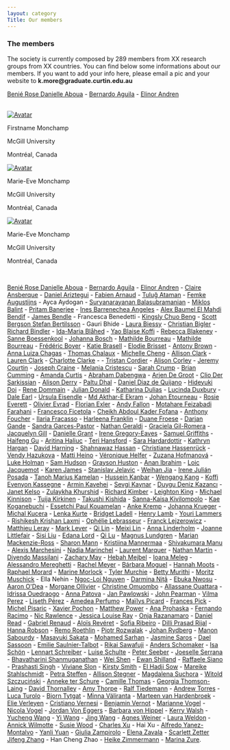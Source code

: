 ```yaml
---
layout: category
Title: Our members
---
```


<div class="intro">
<h3 class="section-title underline">The members</h3>  
<p> The society is currently composed by 289 members from XX research groups from XX countries. You can find below some informations about our members. If you want to add your info here, please email a pic and your website to <b>k.more@graduate.curtin.edu.au</b></p>
<p><a href="https://www.researchgate.net/scientific-contributions/Benie-Rose-Danielle-Aboua-2049816223 target="_blank">Benié Rose Danielle Aboua</a> - 
<a href="https://www.researchgate.net/profile/Bernardo-Aguila target="_blank"> Bernardo Aguila</a> - <a href="https://www.sh.se/english/sodertorn-university/contact/researchers/elinor-andren target="_blank"> Elinor Andren</a></p>
<br>
</div>

<div class ="member">
<div class="square"><a href="https://marie-evemonchamp.weebly.com/" target="_blank"><img src="{{ "/assets/board-members/MarieEve.jpg" | relative_url }}" alt="Avatar" /></a></div>
<p>Firstname Monchamp</p>
<p>McGill University</p>
<p>Montréal, Canada</p>
</div> 

<div class ="member">
<div class="square"><a href="https://marie-evemonchamp.weebly.com/" target="_blank"><img src="{{ "/assets/board-members/MarieEve.jpg" | relative_url }}" alt="Avatar" /></a></div>
<p>Marie-Eve Monchamp</p>
<p>McGill University</p>
<p>Montréal, Canada</p>
</div> 
  
<div class ="member">
<div class="square"><a href="https://marie-evemonchamp.weebly.com/" target="_blank"><img src="{{ "/assets/board-members/MarieEve.jpg" | relative_url }}" alt="Avatar" /></a></div>
<p>Marie-Eve Monchamp</p>
<p>McGill University</p>
<p>Montréal, Canada</p>
</div> 

</div> 
<br>

<div class="intro">
<p><a href="https://www.researchgate.net/scientific-contributions/Benie-Rose-Danielle-Aboua-2049816223 target="_blank">Benié Rose Danielle	Aboua</a> - 
<a href="https://www.researchgate.net/profile/Bernardo-Aguila target="_blank">	Bernardo	Aguila</a> - 
<a href="https://www.sh.se/english/sodertorn-university/contact/researchers/elinor-andren target="_blank">	Elinor	Andren</a> -
<a href="https://www.icrag-centre.org/people/drclaireansberque.html target="_blank">	Claire	Ansberque</a> -
<a href="https://www.unige.ch/sciences/terre/people/personal_pages/DanielAriztegui/DanielAriztegui.php target="_blank">	Daniel	Ariztegui</a> -
<a href="https://edytem.cnrs.fr/pages-personnelles/Fabien-Arnaud/ target="_blank">	Fabien	Arnaud</a> -
<a href="https://www.researchgate.net/profile/Tulug-Ataman target="_blank">	Tuluğ	Ataman</a> -
<a href="https://www.kuleuven.be/wieiswie/en/person/00121412 target="_blank">	Femke	Augustijns</a> -
	Ayca	Aydogan - 
<a href="https://www.researchgate.net/profile/Suryanarayanan-Balasubramanian target="_blank">	Suryanarayanan	Balasubramanian</a> -
<a href="https://www.senckenberg.de/en/institutes/sbik-f/functional-environmental-genomics/ target="_blank">	Miklos	Balint</a> -
<a href="https://scholar.google.com/citations?user=DfM6UvsAAAAJ&hl=en target="_blank">	Pritam	Banerjee</a> -
<a href="https://scholar.google.com/citations?user=HZ_2OcIAAAAJ&hl=fr target="_blank">	Ines	Barrenechea Angeles</a> -
<a href="https://www.imbe.fr/alex-baumel target="_blank">	Alex	Baumel
<a href="https://www.earth.ox.ac.uk/people/el-mahdi-bendif/ target="_blank">	El Mahdi	Bendif</a> -
<a href="https://jamesbendle.wordpress.com target="_blank">	James	Bendle</a> -
	Francesca	Benedetti - 
<a href="https://www.igb-berlin.de/en/profile/kingsly-chuo-beng target="_blank">	Kingsly Chuo	Beng</a> -
<a href="http://ceelab.ca/ target="_blank">	Scott	Bergson
<a href="https://www.slu.se/en/ew-cv/stefan-bertilsson/ target="_blank">	Stefan	Bertilsson</a> -
	Gauri	Bhide - 
<a href="https://www.cawthron.org.nz/our-people/laura-biessy/ target="_blank">	Laura	Biessy</a> -
<a href="https://www.umu.se/institutionen-for-ekologi-miljo-och-geovetenskap/ target="_blank">	Christian	Bigler</a> -
<a href="https://www.umu.se/en/staff/richard-bindler/ target="_blank">	Richard	Bindler</a> -
<a href="https://www.researchgate.net/profile/Ida-Maria-Blahed-2 target="_blank">	Ida-Maria	Blåhed</a> -
<a href="https://www.univ-fhb.edu.ci target="_blank">	Yao	Blaise Koffi</a> -
<a href="https://www.uio.no/english/research/strategic-research-areas/life-science/research/convergence-environments/realife/people/rebecca-blakeney.html target="_blank">	Rebecca	Blakeney</a> -
<a href="https://www.mn.uio.no/cees/english/people/core/sanneb/ target="_blank">	Sanne	Boessenkool</a> -
<a href="https://www.kathrynhargan.com/our-team-opportunities target="_blank">	Johanna	Bosch</a> -
<a href="https://www.ibens.ens.fr/?rubrique36&lang=fr target="_blank">	Mathilde	Bourreau</a> -
<a href="https://www.ibens.ens.fr/?lang=fr target="_blank">	Mathilde	Bourreau</a> -
<a href="https://leca.osug.fr/ target="_blank">	Frédéric	Boyer</a> -
<a href="https://www.researchgate.net/profile/Katie-Brasell target="_blank">	Katie	Brasell</a> -
<a href="http://www.imbe.fr/elodie-brisset target="_blank">	Elodie	Brisset</a> -
<a href="https://uit.no/ansatte/person?p_document_id=581371 target="_blank">	Antony	Brown</a> -
<a href="https://www.limnologie.uni-konstanz.de/ag-epp-umweltgenomik/team/anna-chagas/ target="_blank">	Anna Luiza	Chagas</a> -
<a href="https://fr.linkedin.com/in/thomas-chalaux-54a77a151 target="_blank">	Thomas	Chalaux</a> -
<a href="https://biology.queensu.ca/people/department/graduate-students/michelle-cheng/ target="_blank">	Michelle	Cheng</a> -
<a href="http://waterandenvironmentlab.weebly.com/people.html target="_blank">	Allison	Clark</a> -
<a href="https://www.sfu.ca/archaeology/graduate/grad_students/clark.html target="_blank">	Lauren	Clark</a> -
<a href="https://scholar.google.co.uk/citations?user=FvmtQ5MAAAAJ&hl=en target="_blank">	Charlotte	Clarke</a> -</a> -
<a href="https://scholar.google.com/citations?user=sGSSOH4AAAAJ&hl=fr target="_blank">	Tristan	Cordier</a> -
<a href="https://www.researchgate.net/profile/Alison-Corley target="_blank">	Alison	Corley</a> -
<a href="https://www.awi.de/en/about-us/organisation/staff/jeremy-courtin.html target="_blank">	Jeremy	Courtin</a> -
<a href="Http://Www.jonahventures.com target="_blank">	Joseph	Craine</a> -
<a href="http://biology.mcgill.ca/faculty/cristescu/ target="_blank">	Melania	Cristescu</a> -
<a href="https://www.sarahcrumpscience.com/ target="_blank">	Sarah	Crump</a> -
<a href="https://www.queensu.ca/pearl/ target="_blank">	Brian	Cumming</a> -
<a href="https://www.amandancurtis.com/ target="_blank">	Amanda	Curtis</a> -
<a href="https://www.researchgate.net/profile/Abraham-Dabengwa target="_blank">	Abraham	Dabengwa</a> -
<a href="http://www.wur.nl/en/product/Ecological-genetics.htm target="_blank">	Arjen	De Groot</a> -
<a href="https://cagt.cnrs.fr target="_blank">	Clio	Der Sarkissian</a> -
<a href="https://aquaticecoevo.uqam.ca target="_blank">	Alison	Derry</a> -
<a href="http://www.jaduniv.edu.in/profile.php?uid=1071 target="_blank">	Paltu	Dhal</a> -
<a href="https://www.researchgate.net/profile/Daniel-Quijano-3 target="_blank">	Daniel	Diaz de Quijano</a> -
<a href="http://ecologyweb.jimdo.com/ target="_blank">	Hideyuki	Doi</a> -
<a href="https://scholar.google.de/citations?user=xx3i6sIAAAAJ&hl=en target="_blank">	Rene	Dommain</a> -
<a href="https://www.researchgate.net/profile/Julian_Donald target="_blank">	Julian	Donald</a> -
<a href="https://www.york.ac.uk/archaeology/people/research-staff/katharina-dulias/ target="_blank">	Katharina	Dulias</a> -
<a href="https://researchers.adelaide.edu.au/profile/lucinda.duxbury target="_blank">	Lucinda	Duxbury</a> -
<a href="https://anthropology.unm.edu/people/grad-students/profile/dale-r-earl.html target="_blank">	Dale	Earl</a> -
<a href="https://scholar.google.de/citations?user=gY2IfboAAAAJ&hl=de target="_blank">	Ursula	Eisendle</a> -
<a href="http://tiger.curtin.edu.au/our-people/students/ target="_blank">	Md Akthar-E	Ekram</a> -
<a href="https://www.epoc.u-bordeaux.fr/index.php?lang=fr&page=fiche_permanents&id=jetourne target="_blank">	Johan	Etourneau</a> -
<a href="https://www.researchgate.net/profile/Rosie-Everett-2 target="_blank">	Rosie	Everett</a> -
<a href="http://www.lsce.ipsl.fr/Pisp/olivier.evrard/ target="_blank">	Olivier	Evrad</a> -
<a href="https://ufind.univie.ac.at/en/person.html?id=102471 target="_blank">	Florian	Exler</a> -
<a href="https://geosciences.uconn.edu/person/andy_fallon/ target="_blank">	Andy	Fallon</a> -
<a href="https://www.researchgate.net/profile/Motahare-Feizabadi-Farahani-2 target="_blank">	Motahare	Feizabadi Farahani</a> -
<a href="https://digilander.libero.it/lyrgus/index.html target="_blank">	Francesco	Ficetola</a> -
<a href="http://www.ucad.sn target="_blank">	Cheikh Abdoul Kader	Fofana</a> -
<a href="https://www.researchgate.net/profile/Anthony-Foucher target="_blank">	Anthony	Foucher</a> -
<a href="https://www.researchgate.net/profile/Ilaria-Fracasso target="_blank">	Ilaria	Fracasso</a> -
<a href="https://uk.linkedin.com/in/harleena-franklin-613666111 target="_blank">	Harleena	Franklin</a> -
<a href="https://apps.ualberta.ca/directory/person/duane target="_blank">	Duane	Froese</a> -
<a href="https://www.marum.de/en/index.html target="_blank">	Darjan	Gande</a> -
<a href="https://en.uit.no/ansatte/sandra.garces-pastor target="_blank">	Sandra	Garces-Pastor</a> -
<a href="https://scholar.google.co.uk/citations?hl=en&user=0iRDIjsAAAAJ&view_op=list_works target="_blank">	Nathan	Geraldi</a> -
<a href="https://gilromera.com/ target="_blank">	Graciela	Gil-Romera</a> -
<a href="http://www.beastlab.net target="_blank">	Jacquelyn	Gill</a> -
<a href="https://www.norceresearch.no/en/persons/danielle-grant target="_blank">	Danielle	Grant</a> -
<a href="http://gregoryeaveslab.weebly.com target="_blank">	Irene	Gregory-Eaves</a> -
<a href="https://www.mola.org.uk/people/sam-griffiths target="_blank">	Samuel	Griffiths</a> -
<a href="https://www.researchgate.net/profile/Haifeng-Gu-2 target="_blank">	Haifeng	Gu</a> -
<a href="https://orcid.org/0000-0002-5681-8210 target="_blank">	Aritina	Haliuc</a> -
<a href="https://warwick.ac.uk/fac/sci/lifesci/research/archaeobotany/group_members/ target="_blank">	Teri	Hansford</a> -
<a href="https://www.researchgate.net/profile/Sara-Hardardottir target="_blank">	Sara	Hardardottir</a> -
<a href="https://www.kathrynhargan.com target="_blank">	Kathryn	Hargan</a> -
<a href="https://instaar.colorado.edu/people/david-harning/ target="_blank">	David	Harning</a> -
<a href="https://www.researchgate.net/profile/Shahnawaz-Hassan-2 target="_blank">	Shahnawaz	Hassan</a> -
<a href="https://www.marum.de/en/Dr.-christiane-hassenrueck.html target="_blank">	Christiane	Hassenrück</a> -
<a href="https://sbe.umaine.edu/people/vaclava-vendy-hazukova/ target="_blank">	Vendy	Hazukova</a> -
<a href="https://www.oulu.fi/wildlifegenomics/node/34129 target="_blank">	Matti	Heino</a> -
<a href="https://www.leibniz-zmt.de/en/marine-tropics-research/who-we-are/veronique-helfer-en.html target="_blank">	Véronique	Helfer</a> -
<a href="https://scholar.google.com/citations?user=LAftoAQAAAAJ&hl=en target="_blank">	Zuzana	Hofmanová</a> -
<a href="https://sites.google.com/view/lukeeholman target="_blank">	Luke	Holman</a> -
<a href="https://www.southampton.ac.uk/geography/postgraduate/research_students/smh1n18.page target="_blank">	Sam	Hudson</a> -
<a href="https://umaine.edu/epscor/2020/07/27/meet-maine-edna-grayson-huston-graduate-research-assistant/ target="_blank">	Grayson	Huston</a> -
<a href="https://www.researchgate.net/profile/Anan-Ibrahim-2 target="_blank">	Anan	Ibrahim</a> -
<a href="http://www.takuvik.ulaval.ca/team/jacquemot_loic.php target="_blank">	Loic	Jacquemot</a> -
<a href="https://www.linkedin.com/in/karenejames target="_blank">	Karen	James</a> -
<a href="https://www.isterre.fr/?lang=en target="_blank">	Stanislav	Jelavic</a> -
<a href="https://www.awi.de/ueber-uns/organisation/mitarbeiter/weihan-jia.html target="_blank">	Weihan	Jia</a> -
<a href="https://es.linkedin.com/in/irenejulianposada target="_blank">	Irene	Julián Posada</a> -
<a href="https://www.univ-fhb.edu.ci target="_blank">	Tanoh Marius	Kamelan</a> -
<a href="http://moleculargeo.chem.umu.se/dr-hussein-kanbar/ target="_blank">	Hussein	Kanbar</a> -
<a href="https://www.tu-braunschweig.de/igeo/team/kang-wengang target="_blank">	Wengang	Kang</a> -
<a href="http://www.univ-lome.tg target="_blank">	Koffi Evenyon	Kassegne</a> -
<a href="https://researchers.mq.edu.au/en/persons/armin-kavehei target="_blank">	Armin	Kavehei</a> -
<a href="https://www.researchgate.net/profile/Sevgi-Kaynar target="_blank">	Sevgi	Kaynar</a> -
<a href="https://funecol.org/duygu-deniz-kazanci-ph-d-student/ target="_blank">	Duygu Deniz	Kazancı</a> -
<a href="Http://www.eva.mpg.de target="_blank">	Janet	Kelso</a> -
<a href="https://scholar.google.com/citations?user=lcmPx3cAAAAJ&hl=en target="_blank">	Zulaykha	Khurshid</a> -
<a href="https://edge.univie.ac.at/people/richard-kimber target="_blank">	Richard	Kimber</a> -
<a href="https://www.eawag.ch/en/aboutus/portrait/organisation/staff/profile/leighton-rebecca-king/show/ target="_blank">	Leighton	King</a> -
<a href="https://umaine.edu/evoappslab/ target="_blank">	Michael	Kinnison</a> -
<a href="https://helsinki.academia.edu/TuijaKirkinen target="_blank">	Tuija	Kirkinen</a> -
<a href="https://sites.google.com/view/tkishida/english target="_blank">	Takushi	Kishida</a> -
<a href="https://fi.linkedin.com/in/sanna-kaisa-kivilompolo-4a639112b target="_blank">	Sanna-Kaisa	Kivilompolo</a> -
<a href="https://researchmap.jp/kaekoganebuchi target="_blank">	Kae	Koganebuchi</a> -
<a href="http://biosciencesqualite.ci target="_blank">	Essetchi Paul	Kouamelan</a> -
<a href="https://www.io-warnemuende.de/phytoplancton-ecology.html target="_blank">	Anke	Kremp</a> -
<a href="https://www.researchgate.net/profile/Johanna-Krueger-2 target="_blank">	Johanna	Krueger</a> -
<a href="https://www.marum.de/en/Prof.-michal-kucera.html target="_blank">	Michal	Kucera</a> -
<a href="https://cl.linkedin.com/in/lenka-kurte-3a3a54162 target="_blank">	Lenka	Kurte</a> -
<a href="https://scholar.google.com/citations?user=VKnrRpAAAAAJ&hl=en target="_blank">	Bridget	Ladell</a> -
<a href="https://www.aber.ac.uk/en/dges/staff-profiles/listing/profile/hfl/ target="_blank">	Henry	Lamb</a> -
<a href="https://en.uit.no/ansatte/person?p_document_id=457529 target="_blank">	Youri	Lammers</a> -
<a href="https://www.researchgate.net/profile/Rishikesh-Laxmi target="_blank">	Rishikesh Krishan	Laxmi</a> -
<a href="https://fr.linkedin.com/in/ophelie-lebrasseur target="_blank">	Ophélie	Lebrasseur</a> -
<a href="https://scholar.google.com/citations?user=9yfxHPAAAAAJ&hl=en target="_blank">	Franck	Lejzerowicz</a> -
<a href="https://www.matthieuleray.website/ target="_blank">	Matthieu	Leray</a> -
<a href="http://www.envmicro.ethz.ch/ target="_blank">	Mark	Lever</a> -
<a href="https://www.researchgate.net/profile/Qi_Lin37 target="_blank">	Qi	Lin</a> -
<a href="https://waynelab.eeb.ucla.edu/lab-members/meixi-lin/ target="_blank">	Meixi	Lin</a> -
<a href="https://liberalarts.tamu.edu target="_blank">	Anna	Linderholm</a> -
<a href="https://joannelittlefairblog.wordpress.com/ target="_blank">	Joanne	Littlefair</a> -
<a href="https://www.awi.de/en/about-us/organisation/staff/sisi-liu.html target="_blank">	Sisi	Liu</a> -
<a href="https://palaeogenetics.com/people/edana-lord/ target="_blank">	Edana	Lord</a> -
<a href="https://www.researchgate.net/profile/Qi-Lu-41 target="_blank">	Qi	Lu</a> -
<a href="https://katalog.uu.se/profile/?id=N2-303 target="_blank">	Magnus	Lundgren</a> -
<a href="https://www.researchgate.net/profile/Marian-Mackenzie-Ross-2 target="_blank">	Marian	Mackenzie-Ross</a> -
<a href="https://www.researchgate.net/profile/Sharon-Mann target="_blank">	Sharon	Mann</a> -
<a href="https://researchportal.helsinki.fi/en/persons/kristiina-mannermaa target="_blank">	Kristiina	Mannermaa</a> -
<a href="https://scholar.google.co.in/citations?user=VRWgezMAAAAJ&hl=en target="_blank">	Shivakumara	Manu</a> -
<a href="http://www.ipsp.cnr.it/marchesini-alexis/ target="_blank">	Alexis	Marchesini</a> -
<a href="https://www.researchgate.net/profile/Nadia-Marinchel target="_blank">	Nadia	Marinchel</a> -
<a href="https://www.researchgate.net/profile/Laurent_Marquer target="_blank">	Laurent	Marquer</a> -
<a href="https://fr.linkedin.com/in/nathan-martin-8168b8101 target="_blank">	Nathan	Martin</a> -
<a href="https://www.researchgate.net/profile/Diyendo-Massilani target="_blank">	Diyendo	Massilani</a> -
<a href="https://umaine.edu/edna/ target="_blank">	Zachary	May</a> -
<a href="https://www.researchgate.net/profile/Hebah-Mejbel target="_blank">	Hebah	Mejbel</a> -
<a href="http://palaeogenetics.com/im/ target="_blank">	Ioana	Meleg</a> -
<a href="https://climatechange.umaine.edu/people/alessandro-mereghetti/ target="_blank">	Alessandro	Mereghetti</a> -
<a href="http://www.ucedna.com target="_blank">	Rachel	Meyer</a> -
<a href="https://www.researchgate.net/profile/Barbara_Moguel target="_blank">	Bárbara	Moguel</a> -
<a href="https://anthropology.stanford.edu/people/hannah-moots target="_blank">	Hannah	Moots</a> -
<a href="https://www.marum.de/en/Dr.-raphael-morard.html target="_blank">	Raphael	Morard</a> -
<a href="https://www.umu.se/en/staff/marina-morlock/ target="_blank">	Marine	Morlock</a> -
<a href="https://socialsciences.mcmaster.ca/mcmaster-ancient-dna-centre target="_blank">	Tyler	Murchie</a> -
<a href="https://www.uonbi.ac.ke/ target="_blank">	Betty	Murithi</a> -
<a href="https://www.moritzmuschick.science target="_blank">	Moritz	Muschick</a> -
Ella	Nehin -
<a href="https://pl.linkedin.com/in/liojinguyen target="_blank">	Ngoc-Loi	Nguyen</a> -
<a href="https://www.chancepsu.org/faculty-romania2021 target="_blank">	Darmina	Niță</a> -
<a href="https://www.gfz-potsdam.de/en/staff/ebuka-canisius-nwosu/sec37/ target="_blank">	Ebuka	Nwosu</a> -
<a href="https://stri.si.edu/scientist/aaron-odea target="_blank">	Aaron	O'Dea</a> -
<a href="https://ecobio.univ-rennes1.fr/interlocuteurs/morgane-ollivier target="_blank">	Morgane	Ollivier</a> -
<a href="https://sites.google.com/uonbi.ac.ke/omuombo/home target="_blank">	Christine	Omuombo</a> -
<a href="https://www.univ-na.ci/ target="_blank">	Allassane	Ouattara</a> -
<a href="https://www.researchgate.net/profile/Idrissa-Ouedraogo-3 target="_blank">	Idrissa	Ouedraogo</a> -
<a href="https://www.uib.no/en/persons/Anna.Patova target="_blank">	Anna	Patova</a> -
<a href="http://www.iopan.gda.pl target="_blank">	Jan	Pawlowski</a> -
<a href="https://www.cawthron.org.nz/our-people/john-pearman/ target="_blank">	John	Pearman</a> -
<a href="https://www.adelaide.edu.au/directory/vilma.perez target="_blank">	Vilma	Perez</a> -
<a href="https://www.tu-braunschweig.de/igeo/team/perez-liseth target="_blank">	Liseth	Pérez</a> -
<a href="https://www.awi.de/en/about-us/organisation/staff/amedea-perfumo.html target="_blank">	Amedea	Perfumo</a> -
<a href="https://www.researchgate.net/profile/Mailys-Picard target="_blank">	Maïlys	Picard</a> -
<a href="https://science.uottawa.ca/biology/people/pick-frances-r target="_blank">	Frances	Pick</a> -
<a href="http://waterandenvironmentlab.weebly.com target="_blank">	Michel	Pisaric</a> -
<a href="https://www.cawthron.org.nz/our-people/xavier-pochon/ target="_blank">	Xavier	Pochon</a> -
<a href="https://staffportal.curtin.edu.au/staff/profile/view/matthew-power-d7fbe4b2/ target="_blank">	Matthew	Power</a> -
<a href="https://www.zoo.cam.ac.uk/directory/ana-prohaska target="_blank">	Ana	Prohaska</a> -
<a href="https://sites.google.com/site/fernandoracimo/home target="_blank">	Fernando	Racimo</a> -
<a href="https://www.otago.ac.nz/zoology/staff/otago048683.html target="_blank">	Nic	Rawlence</a> -
<a href="https://www.norceresearch.no/en/persons/jessica-louise-ray target="_blank">	Jessica Louise	Ray</a> -
<a href="https://mg.linkedin.com/in/onja-razanamaro-00b17437 target="_blank">	Onja	Razanamaro</a> -
<a href="https://www.ceh.ac.uk/staff/daniel-read target="_blank">	Daniel	Read</a> -
<a href="https://grenaud.github.io/ target="_blank">	Gabriel	Renaud</a> -
<a href="https://en.uit.no/ansatte/person?p_document_id=742731 target="_blank">	Aloïs	Revéret</a> -
<a href="https://www.researchgate.net/profile/Sofia-Ribeiro-9 target="_blank">	Sofia	Ribeiro</a> -
<a href="https://en.uit.no/tmu target="_blank">	Dilli Prasad	Rijal</a> -
<a href="https://www.wwt.org.uk/our-work/wetland-conservation-unit/meet-the-team/hannah-robson/ target="_blank">	Hanna	Robson</a> -
<a href="https://www.eawag.ch/en/aboutus/portrait/organisation/staff/profile/remo-roethlin/show/ target="_blank">	Remo	Roethlin</a> -
<a href="https://www.researchgate.net/profile/Piotr-Rozwalak target="_blank">	Piotr	Rozwalak</a> -
<a href="https://www.umu.se/en/staff/johan-rydberg/ target="_blank">	Johan	Rydberg</a> -
<a href="https://www.epoc.u-bordeaux.fr/index.php?lang=fr&page=fiche_etudiants&id=msabourd target="_blank">	Manon	Sabourdy</a> -
<a href="https://volley0red777.wixsite.com/sakata target="_blank">	Masayuki	Sakata</a> -
<a href="https://www.eurac.edu/en/research/health/iceman/staff/Pages/staffdetails.aspx?persId=50176 target="_blank">	Mohamed	Sarhan</a> -
<a href="https://diatomecology.com/ target="_blank">	Jasmine	Saros</a> -
<a href="<a href="https://www.research.manchester.ac.uk/portal/dael.sassoon.html target="_blank">	Dael	Sassoon</a> -
<a href="https://www.fsg.ulaval.ca/departements/professeurs/emilie-saulnier-talbot-904/ target="_blank">	Emilie	Saulnier-Talbot</a> -
<a href="https://researchmap.jp/rikai?lang=en target="_blank">	Rikai	Sawafuji</a> -
<a href="https://uit.no/ansatte/person?p_document_id=443179 target="_blank">	Anders	Schomaker</a> -
<a href="https://www.researchgate.net/profile/Isa-Schoen target="_blank">	Isa	Schön</a> -
<a href="https://www.researchgate.net/profile/Lennart-Schreiber target="_blank">	Lennart	Schreiber</a> -
<a href="https://www.awi.de/ueber-uns/organisation/mitarbeiter/luise-schulte.html target="_blank">	Luise	Schulte</a> -
<a href="https://www.limnologie.uni-konstanz.de/en/ag-epp-environmental-genomics/team/peter-seeber/ target="_blank">	Peter	Seeber</a> -
<a href="https://www.researchgate.net/profile/Joeselle-Serrana/amp target="_blank">	Joeselle	Serrana</a> -
<a href="https://www.researchgate.net/profile/Bhavatharini-Shanmuganathan target="_blank">	Bhavatharini	Shanmuganathan</a> -
<a href="https://www.awi.de/en/science/geosciences/polar-terrestrial-environmental-systems/staff.html target="_blank">	Wei	Shen</a> -
<a href="https://www.qmul.ac.uk/sbcs/staff/ewanshilland.html target="_blank">	Ewan	Shilland</a> -
<a href="https://annuaire.ifremer.fr/cv/17456/ target="_blank">	Raffaele	Siano</a> -
<a href="https://www.researchgate.net/profile/Prashasti-Singh-4 target="_blank">	Prashasti	Singh</a> -
<a href="https://www.slonlab.com/ target="_blank">	Viviane	Slon</a> -
<a href="https://www.cawthron.org.nz/our-people/kirsty-smith/ target="_blank">	Kirsty	Smith</a> -
<a href="http://www.ucad.sn target="_blank">	El Hadji	Sow</a> -
<a href="https://www.eva.mpg.de/evolution/staff/mareike-cordula-stahlschmidt/ target="_blank">	Mareike	Stahlschmidt</a> -
<a href="https://www.tu-braunschweig.de/igeo/team/petra-steffen target="_blank">	Petra	Steffen</a> -
<a href="https://allisonstegner.com/ target="_blank">	Allison	Stegner</a> -
<a href="https://www.researchgate.net/profile/Magdalena-Suchora target="_blank">	Magdalena	Suchora</a> -
<a href="https://geohazards.amu.edu.pl/en/prof-uam-dr-hab-witold-szczucinski target="_blank">	Witold	Szczuciński</a> -
<a href="https://anneketerschure.nl/ target="_blank">	Anneke	ter Schure</a> -
<a href="https://cmllthomas.wixsite.com/geomic target="_blank">	Camille	Thomas</a> -
<a href="https://scholar.google.com/citations?user=nm2iXpYAAAAJ&hl=en target="_blank">	Georgia	Thomson-Laing</a> -
<a href="<a href="https://www.geog.ucl.ac.uk/people/academic-staff/david-thornalley target="_blank">	David	Thornalley</a> -
<a href="<a href="<a href="https://www.researchgate.net/profile/Amy_Thorpe7 target="_blank"> 	Amy	Thorpe</a> -
<a href="https://www.uni-potsdam.de/en/ibb-evolutionsbiologie/index target="_blank">	Ralf	Tiedemann</a> -
<a href="https://www.4d-reef.eu/esr/andrew-torres/ target="_blank">	Andrew	Torres</a> -
<a href="https://www.researchgate.net/profile/Luca-Turolo target="_blank">	Luca	Turolo</a> -
<a href="https://biblio.ugent.be/person/802000412688 target="_blank">	Bjorn	Tytgat</a> -
<a href="https://www.helsinki.fi/en/researchgroups/environmental-change target="_blank">	Minna	Väliranta</a> -
<a href="https://www.ncl.ac.uk/gps/staff/profile/maartenvanhardenbroek.html#research target="_blank">	Marteen	van Hardenbroek</a> -
<a href="https://www.ugent.be/we/biology/en/research/protistology/pae-home/ target="_blank">	Elie	Verleyen</a> -
<a href="https://sites.google.com/fmach.it/cristianovernesi/home target="_blank">	Cristiano	Vernesi</a> -
<a href="https://scholar.google.com/citations?user=5UbYSBEAAAAJ&hl=en target="_blank">	Benjamin	Vernot</a> -
<a href="https://www.researchgate.net/profile/Marianne-Vogel target="_blank">	Marianne	Vogel</a> -
<a href="https://orbit.dtu.dk/en/persons/nicola-alexandra-vogel target="_blank">	Nicola	Vogel</a> -
<a href="https://sites.google.com/view/jvoneggers/home target="_blank">	Jordan	Von Eggers</a> -
<a href="https://www.awi.de/en/about-us/organisation/staff/barbara-von-hippel.html target="_blank">	Barbara	von Hippel</a> -
<a href="https://www.gov.uk/government/organisations/environment-agency target="_blank">	Kerry	Walsh</a> -
<a href="https://www.researchgate.net/profile/Yucheng-Wang-5 target="_blank">	Yucheng	Wang</a> -
<a href="https://www.limnologie.uni-konstanz.de/en/ag-epp-environmental-genomics/team/yi-wang/ target="_blank">	Yi	Wang</a> -
<a href="<a href="http://earth.tju.edu.cn/ target="_blank">	Jing	Wang</a> -
<a href="https://www.researchgate.net/profile/Agnes_Weiner target="_blank">	Agnes	Weiner</a> -
<a href="https://www.researchgate.net/profile/Laura-Weldon-2 target="_blank">	Laura	Weldon</a> -
<a href="https://www.cip.uliege.be/cms/c_6288624/en/cyanobacterial-diversity-phylogeny-and-biogeography target="_blank">	Annick	Wilmotte</a> -
<a href="https://lakes380.com/ target="_blank">	Susie	Wood</a> -
<a href="https://charlescongxu.weebly.com/ target="_blank">	Charles	Xu</a> -
	Hai	Xu -
<a href="https://www.researchgate.net/profile/Alfredo-Yanez target="_blank">	Alfredo	Yanez-Montalvo</a> -
<a href="https://www.researchgate.net/profile/Yanli-Yuan target="_blank">	Yanli	Yuan</a> -
<a href="https://twitter.com/ target="_blank">	Giulia	Zampirolo</a> -
<a href="https://www.eva.mpg.de/genetics/advanced-dna-sequencing-techniques/group-staff/ target="_blank">	Elena	Zavala</a> -
<a href="https://www.ecogen.no/ target="_blank">	Scarlett	Zetter
<a href="http://www.itpcas.cas.cn/new_rcdw/new_qchcy/new_cy/202102/t20210225_5960839.html target="_blank">	Jifeng	Zhang</a> -
	Han Cheng	Zhao -
<a href="https://scholar.google.com/citations?user=0W79goMAAAAJ&hl=de target="_blank">	Heike	Zimmermann</a> -
<a href="https://globe.ku.dk/staff-list/?pure=en/persons/674373 target="_blank">	Marina	Zure</a>.
</p>
</div>  
